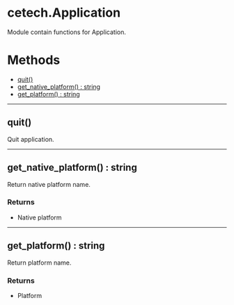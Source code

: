 # cetech.Application

Module contain functions for Application.

# Methods

* [quit()](#quit)
* [get_native_platform() : string](#get_native_platform-string)
* [get_platform() : string](#get_platform-string)


------------------------------------------------------------------------------------------------------------------------

## quit()
Quit application.
 

------------------------------------------------------------------------------------------------------------------------

## get_native_platform() : string

Return native platform name.

### Returns
* Native platform

------------------------------------------------------------------------------------------------------------------------

## get_platform() : string

Return platform name.

### Returns
* Platform
